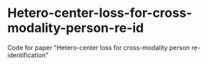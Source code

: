 # Hetero-center-loss-for-cross-modality-person-re-id
Code for paper "Hetero-center loss for cross-modality person re-identification"
